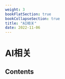 ```yaml
---
weight: 3
bookFlatSection: true
bookCollapseSection: true
title: "AI相关"
date: 2022-11-06
---
```


# AI相关

## Contents

